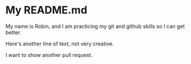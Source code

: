 # My README.md

My name is Robin, and I am practicing my git and github skills so I can get better.

Here's another line of text, not very creative.

I want to show another pull request.